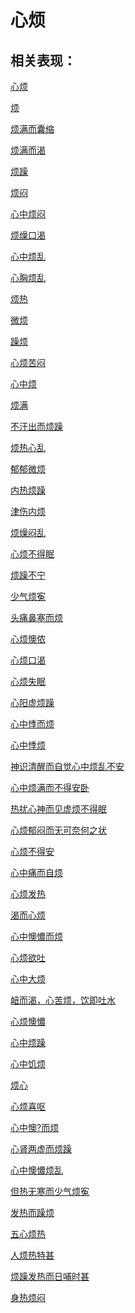 # 心烦## 相关表现：[心烦](https://zuoye.gmzyh.com/search?key=心烦)[烦](https://zuoye.gmzyh.com/search?key=烦)[烦满而囊缩](https://zuoye.gmzyh.com/search?key=烦满而囊缩)[烦满而渴](https://zuoye.gmzyh.com/search?key=烦满而渴)[烦躁](https://zuoye.gmzyh.com/search?key=烦躁)[烦闷](https://zuoye.gmzyh.com/search?key=烦闷)[心中烦闷](https://zuoye.gmzyh.com/search?key=心中烦闷)[烦燥口渴](https://zuoye.gmzyh.com/search?key=烦燥口渴)[心中烦乱](https://zuoye.gmzyh.com/search?key=心中烦乱)[心胸烦乱](https://zuoye.gmzyh.com/search?key=心胸烦乱)[烦热](https://zuoye.gmzyh.com/search?key=烦热)[微烦](https://zuoye.gmzyh.com/search?key=微烦)[躁烦](https://zuoye.gmzyh.com/search?key=躁烦)[心烦苦闷](https://zuoye.gmzyh.com/search?key=心烦苦闷)[心中烦](https://zuoye.gmzyh.com/search?key=心中烦)[烦满](https://zuoye.gmzyh.com/search?key=烦满)[不汗出而烦躁](https://zuoye.gmzyh.com/search?key=不汗出而烦躁)[烦热心乱](https://zuoye.gmzyh.com/search?key=烦热心乱)[郁郁微烦](https://zuoye.gmzyh.com/search?key=郁郁微烦)[内热烦躁](https://zuoye.gmzyh.com/search?key=内热烦躁)[津伤内烦](https://zuoye.gmzyh.com/search?key=津伤内烦)[烦燥闷乱](https://zuoye.gmzyh.com/search?key=烦燥闷乱)[心烦不得眠](https://zuoye.gmzyh.com/search?key=心烦不得眠)[烦躁不宁](https://zuoye.gmzyh.com/search?key=烦躁不宁)[少气烦寃](https://zuoye.gmzyh.com/search?key=少气烦寃)[头痛鼻塞而烦](https://zuoye.gmzyh.com/search?key=头痛鼻塞而烦)[心烦懊侬](https://zuoye.gmzyh.com/search?key=心烦懊侬)[心烦口渴](https://zuoye.gmzyh.com/search?key=心烦口渴)[心烦失眠](https://zuoye.gmzyh.com/search?key=心烦失眠)[心阳虚烦躁](https://zuoye.gmzyh.com/search?key=心阳虚烦躁)[心中悸而烦](https://zuoye.gmzyh.com/search?key=心中悸而烦)[心中悸烦](https://zuoye.gmzyh.com/search?key=心中悸烦)[神识清醒而自觉心中烦乱不安](https://zuoye.gmzyh.com/search?key=神识清醒而自觉心中烦乱不安)[心中烦满而不得安卧](https://zuoye.gmzyh.com/search?key=心中烦满而不得安卧)[热扰心神而见虚烦不得眠](https://zuoye.gmzyh.com/search?key=热扰心神而见虚烦不得眠)[心烦郁闷而无可奈何之状](https://zuoye.gmzyh.com/search?key=心烦郁闷而无可奈何之状)[心烦不得安](https://zuoye.gmzyh.com/search?key=心烦不得安)[心中痛而自烦](https://zuoye.gmzyh.com/search?key=心中痛而自烦)[心烦发热](https://zuoye.gmzyh.com/search?key=心烦发热)[渴而心烦](https://zuoye.gmzyh.com/search?key=渴而心烦)[心中懊憹而烦](https://zuoye.gmzyh.com/search?key=心中懊憹而烦)[心烦欲吐](https://zuoye.gmzyh.com/search?key=心烦欲吐)[心中大烦](https://zuoye.gmzyh.com/search?key=心中大烦)[衄而渴，心苦烦，饮即吐水](https://zuoye.gmzyh.com/search?key=衄而渴，心苦烦，饮即吐水)[心烦懊憹](https://zuoye.gmzyh.com/search?key=心烦懊憹)[心中烦躁](https://zuoye.gmzyh.com/search?key=心中烦躁)[心中饥烦](https://zuoye.gmzyh.com/search?key=心中饥烦)[烦心](https://zuoye.gmzyh.com/search?key=烦心)[心烦喜呕](https://zuoye.gmzyh.com/search?key=心烦喜呕)[心中懊?而烦](https://zuoye.gmzyh.com/search?key=心中懊?而烦)[心肾两虚而烦躁](https://zuoye.gmzyh.com/search?key=心肾两虚而烦躁)[心中懊憹烦乱](https://zuoye.gmzyh.com/search?key=心中懊憹烦乱)[但热无寒而少气烦寃](https://zuoye.gmzyh.com/search?key=但热无寒而少气烦寃)[发热而躁烦](https://zuoye.gmzyh.com/search?key=发热而躁烦)[五心烦热](https://zuoye.gmzyh.com/search?key=五心烦热)[人烦热特甚](https://zuoye.gmzyh.com/search?key=人烦热特甚)[烦躁发热而日哺时甚](https://zuoye.gmzyh.com/search?key=烦躁发热而日哺时甚)[身热烦闷](https://zuoye.gmzyh.com/search?key=身热烦闷)